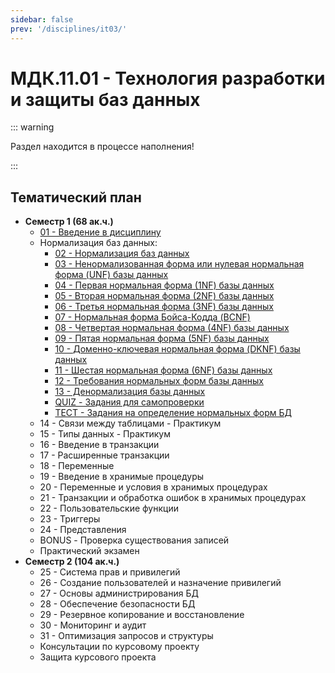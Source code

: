 ```yaml
---
sidebar: false
prev: '/disciplines/it03/'
---
```


# МДК.11.01 - Технология разработки и защиты баз данных

::: warning

Раздел находится в процессе наполнения!

:::

## Тематический план

- **Семестр 1 (68 ак.ч.)**
  - [01 - Введение в дисциплину](./lectures/01_lecture.md)
  - Нормализация баз данных:
    - [02 - Нормализация баз данных](./lectures/02_lecture.md)
    - [03 - Ненормализованная форма или нулевая нормальная форма (UNF) базы данных](./lectures/03_lecture.md)
    - [04 - Первая нормальная форма (1NF) базы данных](./lectures/04_lecture.md)
    - [05 - Вторая нормальная форма (2NF) базы данных](./lectures/05_lecture.md)
    - [06 - Третья нормальная форма (3NF) базы данных](./lectures/06_lecture.md)
    - [07 - Нормальная форма Бойса-Кодда (BCNF)](./lectures/07_lecture.md)
    - [08 - Четвертая нормальная форма (4NF) базы данных](./lectures/08_lecture.md)
    - [09 - Пятая нормальная форма (5NF) базы данных](./lectures/09_lecture.md)
    - [10 - Доменно-ключевая нормальная форма (DKNF) базы данных](./lectures/10_lecture.md)
    - [11 - Шестая нормальная форма (6NF) базы данных](./lectures/11_lecture.md)
    - [12 - Требования нормальных форм базы данных](./lectures/12_lecture.md)
    - [13 - Денормализация базы данных](./lectures/13_lecture.md)
    - [QUIZ - Задания для самопроверки](./quiz.md)
    - [ТЕСТ - Задания на определение нормальных форм БД](./dbnf_test.md)
  - 14 - Связи между таблицами - Практикум
  - 15 - Типы данных - Практикум
  - 16 - Введение в транзакции
  - 17 - Расширенные транзакции
  - 18 - Переменные
  - 19 - Введение в хранимые процедуры
  - 20 - Переменные и условия в хранимых процедурах
  - 21 - Транзакции и обработка ошибок в хранимых процедурах
  - 22 - Пользовательские функции
  - 23 - Триггеры
  - 24 - Представления
  - BONUS - Проверка существования записей
  - Практический экзамен
- **Семестр 2 (104 ак.ч.)**
  - 25 - Система прав и привилегий
  - 26 - Создание пользователей и назначение привилегий
  - 27 - Основы администрирования БД
  - 28 - Обеспечение безопасности БД
  - 29 - Резервное копирование и восстановление
  - 30 - Мониторинг и аудит
  - 31 - Оптимизация запросов и структуры
  - Консультации по курсовому проекту
  - Защита курсового проекта
